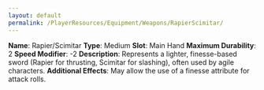 ```yaml
---
layout: default
permalink: /PlayerResources/Equipment/Weapons/RapierScimitar/
---
```

**Name**: Rapier/Scimitar
**Type**: Medium
**Slot**: Main Hand
**Maximum Durability**: 2
**Speed Modifier**: -2
**Description**: Represents a lighter, finesse-based sword (Rapier for thrusting, Scimitar for slashing), often used by agile characters.
**Additional Effects**: May allow the use of a finesse attribute for attack rolls.